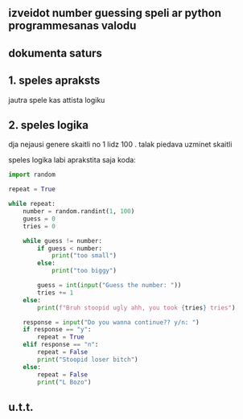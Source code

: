 ## izveidot number guessing speli ar python programmesanas valodu

## dokumenta saturs

## 1. speles apraksts
jautra spele kas attista logiku

## 2. speles logika

dja nejausi genere skaitli no 1 lidz 100 . talak piedava uzminet skaitli

speles logika labi aprakstita saja koda:
```py
import random

repeat = True

while repeat:
    number = random.randint(1, 100)
    guess = 0
    tries = 0

    while guess != number:
        if guess < number:
            print("too small")
        else:
            print("too biggy")

        guess = int(input("Guess the number: "))
        tries += 1
    else:
        print(f"Bruh stoopid ugly ahh, you took {tries} tries")

    response = input("Do you wanna continue?? y/n: ")
    if response == "y":
        repeat = True
    elif response == "n":
        repeat = False
        print("Stoopid loser bitch")
    else:
        repeat = False
        print("L Bozo")

```
## u.t.t.
